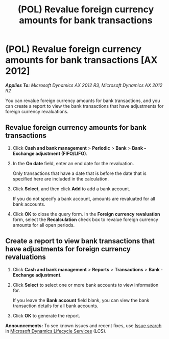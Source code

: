 ﻿---
title: (POL) Revalue foreign currency amounts for bank transactions
TOCTitle: (POL) Revalue foreign currency amounts for bank transactions
ms:assetid: e4ee8a37-2cfd-4de2-8d09-53d83b3a0c59
ms:mtpsurl: https://technet.microsoft.com/en-us/library/JJ711314(v=AX.60)
ms:contentKeyID: 49387132
ms.date: 04/18/2014
mtps_version: v=AX.60
---

# (POL) Revalue foreign currency amounts for bank transactions [AX 2012]


_**Applies To:** Microsoft Dynamics AX 2012 R3, Microsoft Dynamics AX 2012 R2_

You can revalue foreign currency amounts for bank transactions, and you can create a report to view the bank transactions that have adjustments for foreign currency revaluations.

## Revalue foreign currency amounts for bank transactions

1.  Click **Cash and bank management** \> **Periodic** \> **Bank** \> **Bank - Exchange adjustment (FIFO/LIFO)**.

2.  In the **On date** field, enter an end date for the revaluation.
    
    Only transactions that have a date that is before the date that is specified here are included in the calculation.

3.  Click **Select**, and then click **Add** to add a bank account.
    
    If you do not specify a bank account, amounts are revaluated for all bank accounts.

4.  Click **OK** to close the query form. In the **Foreign currency revaluation** form, select the **Recalculation** check box to revalue foreign currency amounts for all open periods.

## Create a report to view bank transactions that have adjustments for foreign currency revaluations

1.  Click **Cash and bank management** \> **Reports** \> **Transactions** \> **Bank - Exchange adjustment**.

2.  Click **Select** to select one or more bank accounts to view information for.
    
    If you leave the **Bank account** field blank, you can view the bank transaction details for all bank accounts.

3.  Click **OK** to generate the report.

  
**Announcements:** To see known issues and recent fixes, use [Issue search](http://go.microsoft.com/fwlink/?linkid=389258) in [Microsoft Dynamics Lifecycle Services](http://go.microsoft.com/fwlink/?linkid=306505) (LCS).

